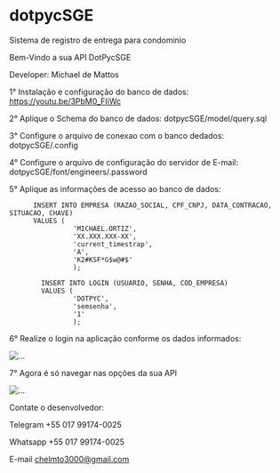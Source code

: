 # dotpycSGE
Sistema de registro de entrega para condominio


Bem-Vindo a sua API DotPycSGE

 Developer: Michael de Mattos

1° Instalação e configuração do banco de dados: https://youtu.be/3PbM0_FIiWc

2° Aplique o Schema do banco de dados: dotpycSGE/model/query.sql

3° Configure o arquivo de conexao com o banco dedados: dotpycSGE/.config

4° Configure o arquivo de configuração do servidor de E-mail: dotpycSGE/font/engineers/.password

5° Aplique as informações de acesso ao banco de dados:

          INSERT INTO EMPRESA (RAZAO_SOCIAL, CPF_CNPJ, DATA_CONTRACAO, SITUACAO, CHAVE)
          VALUES (
                    'MICHAEL.ORTIZ', 
                    'XX.XXX.XXX-XX', 
                    'current_timestrap', 
                    'A', 
                    'K2#KSF*G$w@#$'
                    );
            
            INSERT INTO LOGIN (USUARIO, SENHA, COD_EMPRESA)
            VALUES (
                    'DOTPYC', 
                    'semsenha', 
                    '1'
                    );

6° Realize o login na aplicação conforme os dados informados:

<img src="https://i.imgur.com/CXAon89.png" class="img-fluid" alt="...">

7° Agora é só navegar nas opções da sua API

<img src="https://i.imgur.com/cN32c4e.png" class="img-fluid" alt="...">

Contate o desenvolvedor:

Telegram +55 017 99174-0025

Whatsapp +55 017 99174-0025

E-mail chelmto3000@gmail.com
